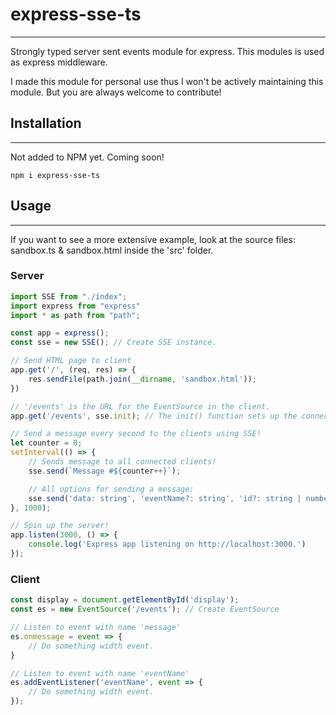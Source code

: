 # express-sse-ts
---
Strongly typed server sent events module for express.
This modules is used as express middleware.

I made this module for personal use thus I won't be actively maintaining this module.
But you are always welcome to contribute!  

## Installation
---
Not added to NPM yet. Coming soon!
```
npm i express-sse-ts
```


## Usage
---
If you want to see a more extensive example, look at the source files: sandbox.ts & sandbox.html inside the 'src' folder.

### Server
```javascript
import SSE from "./index";
import express from "express"
import * as path from "path";

const app = express();
const sse = new SSE(); // Create SSE instance.

// Send HTML page to client
app.get('/', (req, res) => {
    res.sendFile(path.join(__dirname, 'sandbox.html'));
})

// '/events' is the URL for the EventSource in the client.
app.get('/events', sse.init); // The init() function sets up the connection between the server and the client

// Send a message every second to the clients using SSE!
let counter = 0;
setInterval(() => {
    // Sends message to all connected clients!
    sse.send(`Message #${counter++}`);

    // All options for sending a message:
    sse.send('data: string', 'eventName?: string', 'id?: string | number | undefined')
}, 1000);

// Spin up the server!
app.listen(3000, () => {
    console.log('Express app listening on http://localhost:3000.')
});
```

### Client
```javascript
const display = document.getElementById('display');
const es = new EventSource('/events'); // Create EventSource

// Listen to event with name 'message'
es.onmessage = event => {
    // Do something width event.
}

// Listen to event with name 'eventName'
es.addEventListener('eventName', event => {
    // Do something width event.
});
```